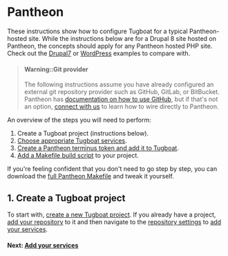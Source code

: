 # Pantheon

These instructions show how to configure Tugboat for a typical Pantheon-hosted
site. While the instructions below are for a Drupal 8 site hosted on Pantheon,
the concepts should apply for any Pantheon hosted PHP site. Check out the
[Drupal7](../../applications/drupal7/index.md) or
[WordPress](../../applications/wordpress/index.md) examples to compare with.

> #### Warning::Git provider
>
> The following instructions assume you have already configured an external git
> repository provider such as GitHub, GitLab, or BitBucket. Pantheon has
> [documentation on how to use GitHub](https://pantheon.io/docs/guides/build-tools/),
> but if that's not an option, [connect with us](../../../../support/index.md)
> to learn how to wire directly to Pantheon.

An overview of the steps you will need to perform:

1.  Create a Tugboat project (instructions below).
2.  [Choose appropriate Tugboat services](add-services/index.md).
3.  [Create a Pantheon terminus token and add it to Tugboat](configure-terminus/index.md).
4.  [Add a Makefile build script](add-build-script/index.md) to your project.

If you're feeling confident that you don't need to go step by step, you can
download the [full Pantheon Makefile](full-makefile/index.md) and tweak it
yourself.

## 1. Create a Tugboat project

To start with,
[create a new Tugboat project](../../../getting-started/create-a-project/index.md).
If you already have a project,
[add your repository](../../../tugboat-dashboard/repositories/index.md) to it
and then navigate to the
[repository settings](../../../tugboat-dashboard/repositories/settings/index.md)
to [add your services](add-services/index.md).

#### Next: [Add your services](add-services/index.md)
